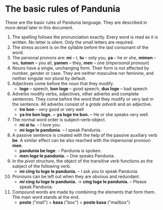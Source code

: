 # The basic rules of Pandunia

These are the basic rules of Pandunia language.
They are described in more detail later in this document.

1. The spelling follows the pronunciation exactly.
   Every word is read as it is written.
   No letter is silent.
   Only the small letters are required.
2. The stress accent is on the syllable before the last consonant of the word.
3. The personal pronons are:
   **mi**
   – I,
   **tu**
   – only you,
   **ya**
   – he or she,
   **mimen**
   – we,
   **tumen**
   – you all,
   **yamen**
   – they,
   **men**
   – one (_impersonal pronoun_)
4. Nouns have a single, unchanging form.
   Their form is not affected by number, gender or case.
   They are neither masculine nor feminine, and neither singular nor plural by default.
5. Adjectives come before the noun that they modify.
    - **loge**
      – speech,
      **bon loge**
      – good speech,
      **dus loge**
      – bad speech
6. Adverbs modify verbs, adjectives, other adverbs and complete sentences.
   They come before the word that they modify or very last in the sentence.
   All adverbs consist of a _grade adverb_ and an adjective.
    - **tre bon**
      – very good or very well
    - **ya tre bon loge.**
      = **ya loge tre bon.**
      – He or she speaks very well.
7. The normal word order is subject–verb–object.
    - **mi ai tu.**
      – I love you.
    - **mi loge le pandunia.**
      – I speak Pandunia.
8. A passive sentence is created with the help of the passive auxiliary verb **be**.
   A similar effect can be also reached with the impersonal pronoun **men**.
    - **pandunia be loge.**
      – Pandunia is spoken.
    - **men loge le pandunia.**
      – One speaks Pandunia.
9. In the _pivot structure_, the object of the transitive verb
   functions as the subject of the following verb.
    - **mi cing tu loge le pandunia.**
      – I ask you to speak Pandunia.
10. Pronouns can be left out when they are obvious and redundant.
    - **_mi_ cing _tu_ loge le pandunia.** → **cing loge le pandunia.**
      – Please speak Pandunia.
11. Compound words are made by combining the elements that form them.
   The main word stands at the end.
    - **poste**
      ("mail") +
      **kasa**
      ("box") =
      **poste kasa**
      ("mailbox")

